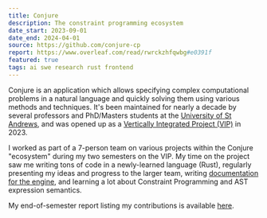 ```yaml
---
title: Conjure
description: The constraint programming ecosystem
date_start: 2023-09-01
date_end: 2024-04-01
source: https://github.com/conjure-cp
report: https://www.overleaf.com/read/rwrckzhfqwbg#e0391f
featured: true
tags: ai swe research rust frontend
---
```

Conjure is an application which allows specifying complex computational problems in a natural language and quickly solving them using various methods and techniques. It's been maintained for nearly a decade by several professors and PhD/Masters students at the [University of St Andrews](https://www.st-andrews.ac.uk/), and was opened up as a [Vertically Integrated Project (VIP)](https://www.st-andrews.ac.uk/education/vip/) in 2023.

I worked as part of a 7-person team on various projects within the Conjure "ecosystem" during my two semesters on the VIP. My time on the project saw me writing tons of code in a newly-learned language (Rust), regularly presenting my ideas and progress to the larger team, writing [documentation for the engine](https://github.com/conjure-cp/conjure-oxide/wiki/Semantics-of-Rewriting-Expressions-with-Side%E2%80%90Effects), and learning a lot about Constraint Programming and AST expression semantics.

My end-of-semester report listing my contributions is available [here](https://www.overleaf.com/read/rwrckzhfqwbg#e0391f).
